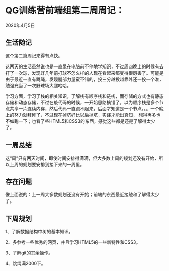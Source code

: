 # QG训练营前端组第二周周记：

2020年4月5日

## 生活随记

这个第二篇周记来得有点快。

​        这两天的生活虽然说也是一直呆在电脑前不停地学知识，不过周四晚上的时候有去打了一次球，发现好几年前打球不怎么样的人现在看起来都变得很厉害了。可能是由于最近一直有跳绳，发现腿部力量蛮不错的，投三分越投越靠外还一投一个准，勉强充当了一次野球场大腿哈哈。

​       学习方面，学习了栈的相关知识，了解栈有顺序栈和链栈，而存储的方式也有静态存储和动态存储，不过在敲代码的时候，一开始思路搞错了，以为顺序栈是多个节点共享一片连续内存，然后代码一直跑不起来，后面才知道是一个节点。。。一个晚上的努力就拜拜了，不过现在掉坑好比以后掉坑，实践才能出真知， 想得再多也不如跑一下；也看了些HTML5和CSS3的东西，感觉这些都是还是了解得太少了。

## 一周总结

   这“周”只有两天时间，即使时间安排得满满，但大多数上周的规划还没有开始，所以上周的规划要安排到接下来的一周里。

## 存在问题

 像上面说的：上一周大多数规划还没有开始；前端的东西最近接触和了解得太少了。

## 下周规划

1、了解数据结构中树的基本知识。

2、多参考一些优秀的网页，并且学习HTML5的一些新特性和CSS3。

3、了解git的其余操作。

4、跳绳满2000下。

